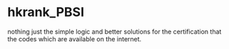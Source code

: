 # hkrank_PBSI
nothing just the simple logic and better solutions for the certification that the codes which are available on the internet.
